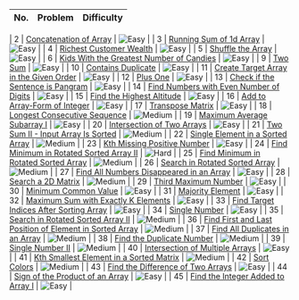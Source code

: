 | No. | Problem | Difficulty |
|-----|---------|------------|

| 2   | [Concatenation of Array](https://leetcode.com/problems/concatenation-of-array/) | ![Easy](https://img.shields.io/badge/-Easy-brightgreen) |
| 3   | [Running Sum of 1d Array](https://leetcode.com/problems/running-sum-of-1d-array/) | ![Easy](https://img.shields.io/badge/-Easy-brightgreen) |
| 4   | [Richest Customer Wealth](https://leetcode.com/problems/richest-customer-wealth/) | ![Easy](https://img.shields.io/badge/-Easy-brightgreen) |
| 5   | [Shuffle the Array](https://leetcode.com/problems/shuffle-the-array/) | ![Easy](https://img.shields.io/badge/-Easy-brightgreen) |
| 6   | [Kids With the Greatest Number of Candies](https://leetcode.com/problems/kids-with-the-greatest-number-of-candies/) | ![Easy](https://img.shields.io/badge/-Easy-brightgreen) |
| 9   | [Two Sum](https://leetcode.com/problems/two-sum/) | ![Easy](https://img.shields.io/badge/-Easy-brightgreen) |
| 10  | [Contains Duplicate](https://leetcode.com/problems/contains-duplicate/) | ![Easy](https://img.shields.io/badge/-Easy-brightgreen) |
| 11  | [Create Target Array in the Given Order](https://leetcode.com/problems/create-target-array-in-the-given-order/) | ![Easy](https://img.shields.io/badge/-Easy-brightgreen) |
| 12  | [Plus One](https://leetcode.com/problems/plus-one/) | ![Easy](https://img.shields.io/badge/-Easy-brightgreen) |
| 13  | [Check if the Sentence is Pangram](https://leetcode.com/problems/check-if-the-sentence-is-pangram/) | ![Easy](https://img.shields.io/badge/-Easy-brightgreen) |
| 14  | [Find Numbers with Even Number of Digits](https://leetcode.com/problems/find-numbers-with-even-number-of-digits/) | ![Easy](https://img.shields.io/badge/-Easy-brightgreen) |
| 15  | [Find the Highest Altitude](https://leetcode.com/problems/find-the-highest-altitude/) | ![Easy](https://img.shields.io/badge/-Easy-brightgreen) |
| 16  | [Add to Array-Form of Integer](https://leetcode.com/problems/add-to-array-form-of-integer/) | ![Easy](https://img.shields.io/badge/-Easy-brightgreen) |
| 17  | [Transpose Matrix](https://leetcode.com/problems/transpose-matrix/) | ![Easy](https://img.shields.io/badge/-Easy-brightgreen) |
| 18  | [Longest Consecutive Sequence](https://leetcode.com/problems/longest-consecutive-sequence/) | ![Medium](https://img.shields.io/badge/-Medium-yellow) |
| 19  | [Maximum Average Subarray I](https://leetcode.com/problems/maximum-average-subarray-i/) | ![Easy](https://img.shields.io/badge/-Easy-brightgreen) |
| 20  | [Intersection of Two Arrays](https://leetcode.com/problems/intersection-of-two-arrays/) | ![Easy](https://img.shields.io/badge/-Easy-brightgreen) |
| 21  | [Two Sum II - Input Array Is Sorted](https://leetcode.com/problems/two-sum-ii-input-array-is-sorted/) | ![Medium](https://img.shields.io/badge/-Medium-yellow) |
| 22  | [Single Element in a Sorted Array](https://leetcode.com/problems/single-element-in-a-sorted-array/) | ![Medium](https://img.shields.io/badge/-Medium-yellow) |
| 23  | [Kth Missing Positive Number](https://leetcode.com/problems/kth-missing-positive-number/) | ![Easy](https://img.shields.io/badge/-Easy-brightgreen) |
| 24  | [Find Minimum in Rotated Sorted Array II](https://leetcode.com/problems/find-minimum-in-rotated-sorted-array-ii/) | ![Hard](https://img.shields.io/badge/-Hard-red) |
| 25  | [Find Minimum in Rotated Sorted Array](https://leetcode.com/problems/find-minimum-in-rotated-sorted-array/) | ![Medium](https://img.shields.io/badge/-Medium-yellow) |
| 26  | [Search in Rotated Sorted Array](https://leetcode.com/problems/search-in-rotated-sorted-array/) | ![Medium](https://img.shields.io/badge/-Medium-yellow) |
| 27  | [Find All Numbers Disappeared in an Array](https://leetcode.com/problems/find-all-numbers-disappeared-in-an-array/) | ![Easy](https://img.shields.io/badge/-Easy-brightgreen) |
| 28  | [Search a 2D Matrix](https://leetcode.com/problems/search-a-2d-matrix/) | ![Medium](https://img.shields.io/badge/-Medium-yellow) |
| 29  | [Third Maximum Number](https://leetcode.com/problems/third-maximum-number/) | ![Easy](https://img.shields.io/badge/-Easy-brightgreen) |
| 30  | [Minimum Common Value](https://leetcode.com/problems/minimum-common-value/) | ![Easy](https://img.shields.io/badge/-Easy-brightgreen) |
| 31  | [Majority Element](https://leetcode.com/problems/majority-element) | ![Easy](https://img.shields.io/badge/-Easy-brightgreen) |
| 32  | [Maximum Sum with Exactly K Elements](https://leetcode.com/problems/maximum-sum-with-exactly-k-elements/) | ![Easy](https://img.shields.io/badge/-Easy-brightgreen) |
| 33  | [Find Target Indices After Sorting Array](https://leetcode.com/problems/find-target-indices-after-sorting-array/) | ![Easy](https://img.shields.io/badge/-Easy-brightgreen) |
| 34  | [Single Number](https://leetcode.com/problems/single-number/) | ![Easy](https://img.shields.io/badge/-Easy-brightgreen) |
| 35  | [Search in Rotated Sorted Array II](https://leetcode.com/problems/search-in-rotated-sorted-array-ii/) | ![Medium](https://img.shields.io/badge/-Medium-yellow) |
| 36  | [Find First and Last Position of Element in Sorted Array](https://leetcode.com/problems/find-first-and-last-position-of-element-in-sorted-array/) | ![Medium](https://img.shields.io/badge/-Medium-yellow) |
| 37  | [Find All Duplicates in an Array](https://leetcode.com/problems/find-all-duplicates-in-an-array/) | ![Medium](https://img.shields.io/badge/-Medium-yellow) |
| 38  | [Find the Duplicate Number](https://leetcode.com/problems/find-the-duplicate-number/) | ![Medium](https://img.shields.io/badge/-Medium-yellow) |
| 39  | [Single Number II](https://leetcode.com/problems/single-number-ii/) | ![Medium](https://img.shields.io/badge/-Medium-yellow) |
| 40  | [Intersection of Multiple Arrays](https://leetcode.com/problems/intersection-of-multiple-arrays/) | ![Easy](https://img.shields.io/badge/-Easy-brightgreen) |
| 41  | [Kth Smallest Element in a Sorted Matrix](https://leetcode.com/problems/kth-smallest-element-in-a-sorted-matrix/) | ![Medium](https://img.shields.io/badge/-Medium-yellow) |
| 42  | [Sort Colors](https://leetcode.com/problems/sort-colors/) | ![Medium](https://img.shields.io/badge/-Medium-yellow) |
| 43  | [Find the Difference of Two Arrays](https://leetcode.com/problems/find-the-difference-of-two-arrays/) | ![Easy](https://img.shields.io/badge/-Easy-brightgreen) |
| 44  | [Sign of the Product of an Array](https://leetcode.com/problems/sign-of-the-product-of-an-array/) | ![Easy](https://img.shields.io/badge/-Easy-brightgreen) |
| 45  | [Find the Integer Added to Array I](https://leetcode.com/problems/find-the-integer-added-to-array-i/) | ![Easy](https://img.shields.io/badge/-Easy-brightgreen) |
